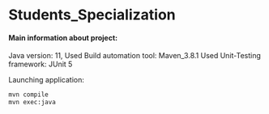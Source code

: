# Students_Specialization

<h4>Main information about project:</h4>

Java version: 11, 
Used Build automation tool: Maven_3.8.1
Used Unit-Testing framework: JUnit 5

Launching application:
```bash
mvn compile
mvn exec:java
```

